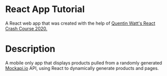 # React App Tutorial

A React web app that was created with the help of [Quentin Watt's React Crash Course 2020.](https://www.youtube.com/watch?v=mACw_G-okPE)

# Description

A mobile only app that displays products pulled from a randomly generated [Mockapi.io](https://www.mockapi.io/) API, using React to dynamically generate products and pages.